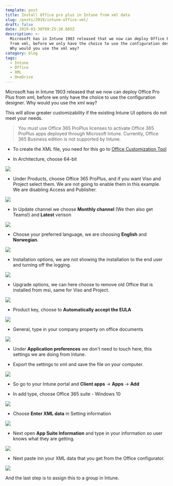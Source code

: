 ```yaml
---
template: post
title: Install Office pro plus in Intune from xml data
slug: /posts/2019/intune-office-xml/
draft: false
date: 2019-03-30T09:25:20.665Z
description: >-
  Microsoft has in Intune 1903 released that we now can deploy Office Pro Plus
  from xml, before we only have the choice to use the configuration designer.
  Why would you use the xml way?
category: blog
tags:
  - Intune
  - Office
  - XML
  - OneDrive
---
```

Microsoft has in Intune 1903 released that we now can deploy Office Pro Plus from xml, before we only have the choice to use the configuration designer. Why would you use the xml way?

This will allow greater customizability if the existing Intune UI options do not meet your needs.

> You must use Office 365 ProPlus licenses to activate Office 365 ProPlus apps deployed through Microsoft Intune. Currently, Office 365 Business edition is not supported by Intune.

- To create the XML file, you need for this go to [Office Customization Tool](https://config.office.com/deploymentsettings)

- In Architecture, choose 64-bit

![](/media/intunexml/4.png)

- Under Products, choose Office 365 ProPlus, and if you want Viso and Project select them. We are not going to enable them in this example. We are disabling Access and Publisher.

![](/media/intunexml/5.png)

- In Update channel we choose __Monthly channel__ (We then also get Teams!) and __Latest__ verison

![](/media/intunexml/6.png)

- Choose your preferred language, we are choosing __English__ and __Norwegian__.

![](/media/intunexml/7.png)

- Installation options, we are not showing the installation to the end user and turning off the logging.

![](/media/intunexml/8.png)

- Upgrade options, we can here choose to remove old Office that is installed from msi, same for Viso and Project.

![](/media/intunexml/9.png)

- Product key, choose to __Automatically accept the EULA__

![](/media/intunexml/10.png)

- General, type in your company property on office documents

![](/media/intunexml/11.png)

- Under __Application preferences__ we don't need to touch here, this settings we are doing from Intune.

- Export the settings to xml and save the file on your computer.

![](/media/intunexml/12.png)

- So go to your Intune portal and __Client apps__ -> __Apps__ -> __Add__

- In add type, choose Office 365 suite - Windows 10

![](/media/intunexml/1.png)

- Choose __Enter XML data__ in Setting information

![](/media/intunexml/2.png)

- Next open __App Suite Information__ and type in your information so user knows what they are getting.

![](/media/intunexml/3.png)

- Next paste inn your XML data that you get from the Office configurator.

![](/media/intunexml/13.png)

And the last step is to assign this to a group in Intune.

